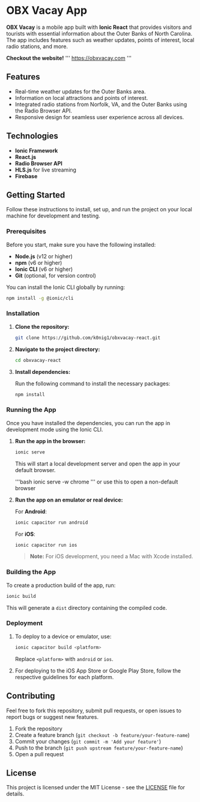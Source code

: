 
# OBX Vacay App

**OBX Vacay** is a mobile app built with **Ionic React** that provides visitors and tourists with essential information about the Outer Banks of North Carolina. The app includes features such as weather updates, points of interest, local radio stations, and more.

**Checkout the website!** 
'''
https://obxvacay.com 
'''

## Features

- Real-time weather updates for the Outer Banks area.
- Information on local attractions and points of interest.
- Integrated radio stations from Norfolk, VA, and the Outer Banks using the Radio Browser API.
- Responsive design for seamless user experience across all devices.

## Technologies

- **Ionic Framework**
- **React.js**
- **Radio Browser API**
- **HLS.js** for live streaming
- **Firebase**

## Getting Started

Follow these instructions to install, set up, and run the project on your local machine for development and testing.

### Prerequisites

Before you start, make sure you have the following installed:

- **Node.js** (v12 or higher)
- **npm** (v6 or higher)
- **Ionic CLI** (v6 or higher)
- **Git** (optional, for version control)

You can install the Ionic CLI globally by running:

```bash
npm install -g @ionic/cli
```

### Installation

1. **Clone the repository:**

   ```bash
   git clone https://github.com/k0nig1/obxvacay-react.git
   ```

2. **Navigate to the project directory:**

   ```bash
   cd obxvacay-react
   ```

3. **Install dependencies:**

   Run the following command to install the necessary packages:

   ```bash
   npm install
   ```

### Running the App

Once you have installed the dependencies, you can run the app in development mode using the Ionic CLI.

1. **Run the app in the browser:**

   ```bash
   ionic serve
   ```

   This will start a local development server and open the app in your default browser.
    
   '''bash
   ionic serve -w chrome
   '''
   or use this to open a non-default browser
2. **Run the app on an emulator or real device:**

   For **Android**:

   ```bash
   ionic capacitor run android
   ```

   For **iOS**:

   ```bash
   ionic capacitor run ios
   ```

   > **Note:** For iOS development, you need a Mac with Xcode installed.

### Building the App

To create a production build of the app, run:

```bash
ionic build
```

This will generate a `dist` directory containing the compiled code.

### Deployment

1. To deploy to a device or emulator, use:

   ```bash
   ionic capacitor build <platform>
   ```

   Replace `<platform>` with `android` or `ios`.

2. For deploying to the iOS App Store or Google Play Store, follow the respective guidelines for each platform.

## Contributing

Feel free to fork this repository, submit pull requests, or open issues to report bugs or suggest new features.

1. Fork the repository
2. Create a feature branch (`git checkout -b feature/your-feature-name`)
3. Commit your changes (`git commit -m 'Add your feature'`)
4. Push to the branch (`git push upstream feature/your-feature-name`)
5. Open a pull request

## License

This project is licensed under the MIT License - see the [LICENSE](LICENSE) file for details.
